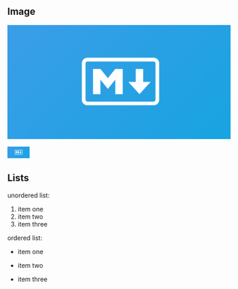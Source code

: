 <h2>Image</h2>

![MarineGEO circle logo](markdown-guide-og.jpg)

<img src="markdown-guide-og.jpg" width="50px" />

<h2>Lists</h2>

unordered list: 
1. item one
1. item two
1. item three

ordered list:
- item one
+ item two
* item three
